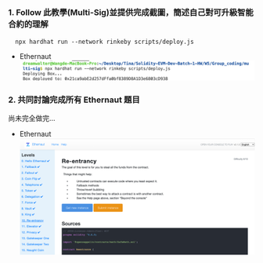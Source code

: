 ### 1. Follow 此教學(Multi-Sig)並提供完成截圖，簡述自己對可升級智能合約的理解
```
  npx hardhat run --network rinkeby scripts/deploy.js
```
- Ethernaut ![](./DeployingBox.png)


### 2. 共同討論完成所有 Ethernaut 題目

  尚未完全做完...

- Ethernaut ![](./Ethernaut_12.png)
